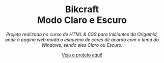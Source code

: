 <h1 align="center">Bikcraft<br>Modo Claro e Escuro</h1>
<p align="center"><i>Projeto realizado no curso de HTML & CSS para Iniciantes da Origamid, onde a pagina web muda o esquema de cores de acordo com o tema do Windows, sendo eles Claro ou Escuro.</i></p>
<p align="center"><a href="https://erycky.github.io/Modo-Claro-e-Escuro/">Veja o projeto aqui!</a></p>
